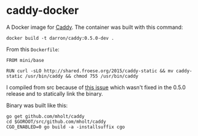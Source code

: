 caddy-docker
==============

A Docker image for [Caddy](https://caddyserver.com/). The container was built with this command:

`docker build -t darron/caddy:0.5.0-dev .`

From this `Dockerfile`:

```
FROM mini/base

RUN curl -sLO http://shared.froese.org/2015/caddy-static && mv caddy-static /usr/bin/caddy && chmod 755 /usr/bin/caddy
```

I compiled from src because of [this issue](https://github.com/mholt/caddy/issues/13) which wasn't fixed in the 0.5.0 release and to statically link the binary.

Binary was built like this:

```
go get github.com/mholt/caddy
cd $GOROOT/src/github.com/mholt/caddy
CGO_ENABLED=0 go build -a -installsuffix cgo
```
